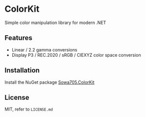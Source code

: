 # ColorKit

Simple color manipulation library for modern .NET

## Features

- Linear / 2.2 gamma conversions
- Display P3 / REC.2020 / sRGB / CIEXYZ color space conversion

## Installation

Install the NuGet package [Sowa705.ColorKit](https://www.nuget.org/packages/Sowa705.ColorKit)

## License

MIT, refer to `LICENSE.md`
